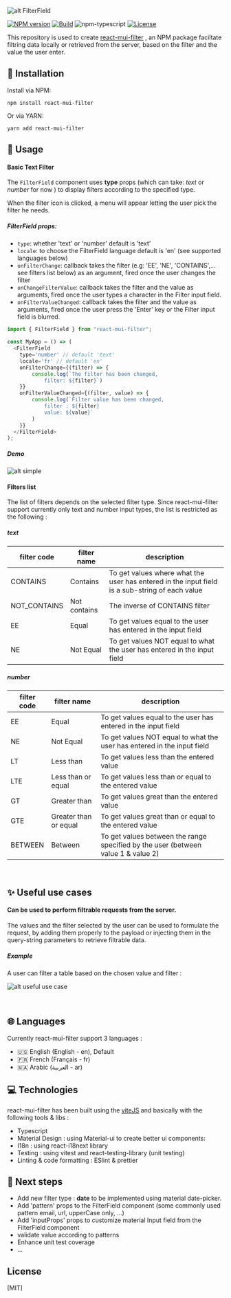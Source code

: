 ![alt FilterField](https://raw.githubusercontent.com/aMahdaoui/FilterField/main/.github/assets/filterFiled.png)

[![NPM version][npm-image]][npm-url] [![Build][github-build]][github-build-url] ![npm-typescript] [![License][github-license]][github-license-url]

[npm-url]: https://www.npmjs.com/package/react-mui-filter
[npm-image]: https://img.shields.io/npm/v/react-mui-filter
[github-license]: https://img.shields.io/github/license/aMahdaoui/FilterField
[github-license-url]: https://github.com/aMahdaoui/FilterField/blob/master/LICENSE
[github-build]: https://github.com/aMahdaoui/FilterField/actions/workflows/publish.yml/badge.svg
[github-build-url]: https://github.com/aMahdaoui/FilterField/actions/workflows/publish.yml
[npm-typescript]: https://img.shields.io/npm/types/react-mui-filter

This repository is used to create [react-mui-filter](https://www.npmjs.com/package/react-mui-filter) , an NPM package faciltate filtring data locally or retrieved from the server, based on the filter and the value the user enter.

## 📑 Installation

Install via NPM:

```shell
npm install react-mui-filter
```

Or via YARN:

```shell
yarn add react-mui-filter
```

## 📖 Usage

#### Basic Text Filter

The `FilterField` component uses **type** props (which can take: _text_ or _number_ for now ) to display filters according to the specified type.

When the filter icon is clicked, a menu will appear letting the user pick the filter he needs.

##### FilterField props:

- `type`: whether 'text' or 'number' default is 'text'
- `locale`: to choose the FilterField language default is 'en' (see supported languages below)
- `onFilterChange`: callback takes the filter (e.g: 'EE', 'NE', 'CONTAINS',... see filters list below) as an argument, fired once the user changes the filter
- `onChangeFilterValue`: callback takes the filter and the value as arguments, fired once the user types a character in the Filter input field.
- `onFilterValueChanged`: callback takes the filter and the value as arguments, fired once the user press the 'Enter' key or the Filter input field is blurred.

```javascript
import { FilterField } from "react-mui-filter";

const MyApp = () => (
  <FilterField
    type='number' // default 'text'
    locale='fr' // default 'en'
    onFilterChange={(filter) => {
        console.log(`The filter has been changed,
            filter: ${filter}`)
    }}
    onFilterValueChanged={(filter, value) => {
        console.log(`Filter value has been changed,
            filter : ${filter}
            value: ${value}`
        )
    }}
  </FilterField>
);
```

##### Demo

![alt simple](https://raw.githubusercontent.com/aMahdaoui/FilterField/main/.github/assets/FilterField-basic.gif)

#### Filters list

The list of filters depends on the selected filter type.
Since react-mui-filter support currently only text and number input types, the list is restricted as the following :

##### text

| filter code  | filter name  | description                                                                                    |
| ------------ | ------------ | ---------------------------------------------------------------------------------------------- |
| CONTAINS     | Contains     | To get values where what the user has entered in the input field is a sub-string of each value |
| NOT_CONTAINS | Not contains | The inverse of CONTAINS filter                                                                 |
| EE           | Equal        | To get values equal to the user has entered in the input field                                 |
| NE           | Not Equal    | To get values NOT equal to what the user has entered in the input field                        |

##### number

| filter code | filter name           | description                                                                       |
| ----------- | --------------------- | --------------------------------------------------------------------------------- |
| EE          | Equal                 | To get values equal to the user has entered in the input field                    |
| NE          | Not Equal             | To get values NOT equal to what the user has entered in the input field           |
| LT          | Less than             | To get values less than the entered value                                         |
| LTE         | Less than or equal    | To get values less than or equal to the entered value                             |
| GT          | Greater than          | To get values great than the entered value                                        |
| GTE         | Greater than or equal | To get values great than or equal to the entered value                            |
| BETWEEN     | Between               | To get values between the range specified by the user (between value 1 & value 2) |

<br />

## ✨ Useful use cases

#### Can be used to perform filtrable requests from the server.

The values and the filter selected by the user can be used to formulate the request, by adding them properly to the payload or injecting them in the query-string parameters to retrieve filtrable data.

##### Example

A user can filter a table based on the chosen value and filter :

![alt useful use case](https://raw.githubusercontent.com/aMahdaoui/FilterField/main/.github/assets/FilterField-useful.gif)

<br />

## 🌐 Languages

Currently react-mui-filter support 3 languages :

- 🇺🇸 English (English - en), Default
- 🇫🇷 French (Français - fr)
- 🇲🇦 Arabic (العربية - ar)
  <br />

## 💻 Technologies

react-mui-filter has been built using the [viteJS](https://vitejs.dev/) and basically with the following tools & libs :

- Typescript
- Material Design : using Material-ui to create better ui components:
- I18n : using react-i18next library
- Testing : using vitest and react-testing-library (unit testing)
- Linting & code formatting : ESlint & prettier
  <br />

## 🚧 Next steps

- Add new filter type : **date** to be implemented using material date-picker.
- Add 'pattern' props to the FilterField component (some commonly used pattern email, url, upperCase only, ...)
- Add 'inputProps' props to customize material Input field from the FilterField component
- validate value according to patterns
- Enhance unit test coverage
- ...
  <br />

## License

[MIT]

